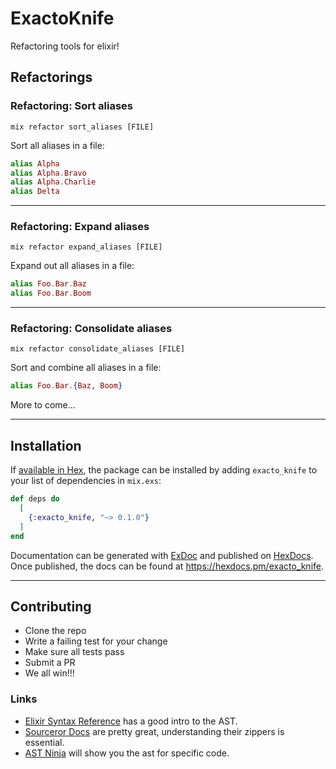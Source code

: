 # ExactoKnife

Refactoring tools for elixir!

## Refactorings

### Refactoring: Sort aliases

```
mix refactor sort_aliases [FILE]
```

Sort all aliases in a file:

```elixir
alias Alpha
alias Alpha.Bravo
alias Alpha.Charlie
alias Delta
```

----

### Refactoring: Expand aliases

```
mix refactor expand_aliases [FILE]
```

Expand out all aliases in a file:

```elixir
alias Foo.Bar.Baz
alias Foo.Bar.Boom
```

----

### Refactoring: Consolidate aliases

```
mix refactor consolidate_aliases [FILE]
```

Sort and combine all aliases in a file:

```elixir
alias Foo.Bar.{Baz, Boom}
```

More to come...

----

## Installation

If [available in Hex](https://hex.pm/docs/publish), the package can be installed
by adding `exacto_knife` to your list of dependencies in `mix.exs`:

```elixir
def deps do
  [
    {:exacto_knife, "~> 0.1.0"}
  ]
end
```

Documentation can be generated with [ExDoc](https://github.com/elixir-lang/ex_doc)
and published on [HexDocs](https://hexdocs.pm). Once published, the docs can
be found at <https://hexdocs.pm/exacto_knife>.

----

## Contributing

* Clone the repo
* Write a failing test for your change
* Make sure all tests pass
* Submit a PR
* We all win!!!

### Links

* [Elixir Syntax Reference](https://hexdocs.pm/elixir/syntax-reference.html#the-elixir-ast) has a good intro to the AST.
* [Sourceror Docs](https://hexdocs.pm/sourceror/readme.html) are pretty great, understanding their zippers is essential.
* [AST Ninja](https://ast.ninja/) will show you the ast for specific code.